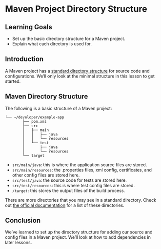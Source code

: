 # Maven Project Directory Structure

## Learning Goals

- Set up the basic directory structure for a Maven project.
- Explain what each directory is used for.

## Introduction

A Maven project has a
[standard directory structure](https://maven.apache.org/guides/introduction/introduction-to-the-standard-directory-layout.html)
for source code and configurations. We’ll only look at the minimal structure in
this lesson to get started.

## Maven Directory Structure

The following is a basic structure of a Maven project:

```text
└── ~/developer/example-app
		├── pom.xml
		├── src
		│   ├── main
		│   │   ├── java
		│   │   └── resources
		│   └── test
		│       ├── java
		│       └── resources
		└── target
```

- `src/main/java`: this is where the application source files are stored.
- `src/main/resources`: the .properties files, xml config, certificates, and
  other config files are stored here.
- `src/test/java`: the source code for tests are stored here.
- `src/test/resources`: this is where test config files are stored.
- `/target`: this stores the output files of the build process.

There are more directories that you may see in a standard directory. Check out
[the official documentation](https://maven.apache.org/guides/introduction/introduction-to-the-standard-directory-layout.html)
for a list of these directories.

## Conclusion

We’ve learned to set up the directory structure for adding our source and config
files in a Maven project. We’ll look at how to add dependencies in later
lessons.
